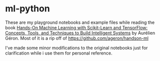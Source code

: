 # ml-python
These are my playground notebooks and example files while reading the book [Hands-On Machine Learning with Scikit-Learn and TensorFlow: Concepts, Tools, and Techniques to Build Intelligent Systems](https://www.amazon.com/Hands-Machine-Learning-Scikit-Learn-TensorFlow/dp/1491962291/ref=sr_1_3?ie=UTF8&qid=1549901544&sr=8-3&keywords=hands-on+machine+learning+with+scikit-learn) by Aurélien Géron. Most of it is a rip off of https://github.com/ageron/handson-ml

I've made some minor modifications to the original notebooks just for clarification while i use them for personal reference.

